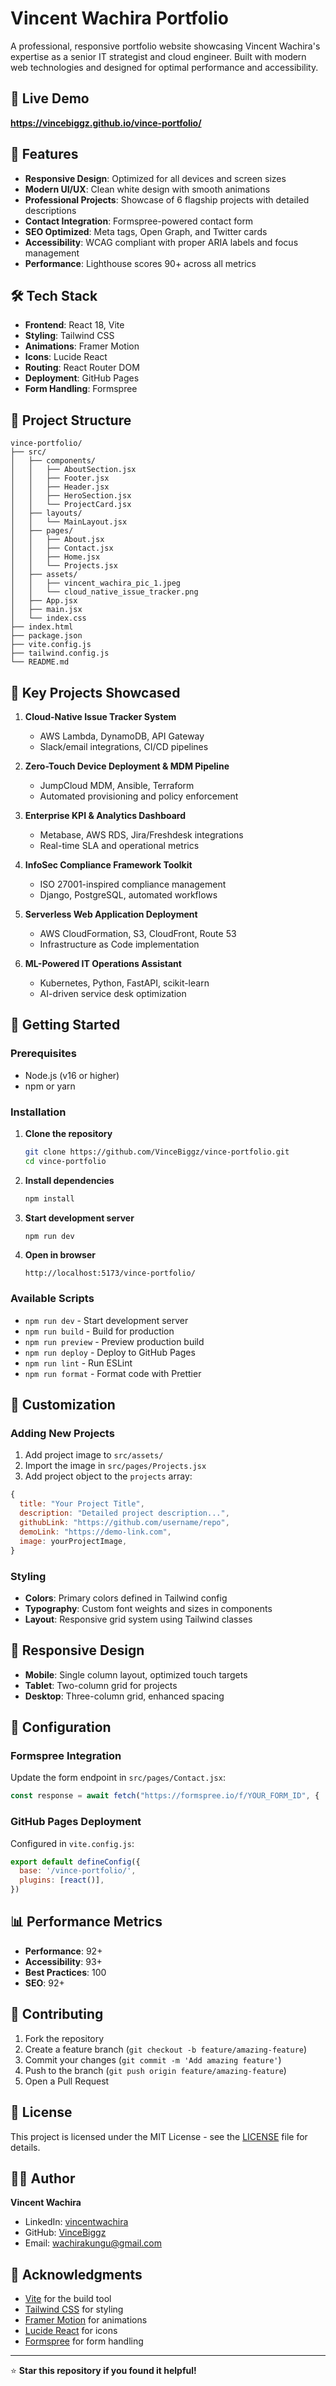 # Vincent Wachira Portfolio

A professional, responsive portfolio website showcasing Vincent Wachira's expertise as a senior IT strategist and cloud engineer. Built with modern web technologies and designed for optimal performance and accessibility.

## 🌟 Live Demo

**https://vincebiggz.github.io/vince-portfolio/**

## 🚀 Features

- **Responsive Design**: Optimized for all devices and screen sizes
- **Modern UI/UX**: Clean white design with smooth animations
- **Professional Projects**: Showcase of 6 flagship projects with detailed descriptions
- **Contact Integration**: Formspree-powered contact form
- **SEO Optimized**: Meta tags, Open Graph, and Twitter cards
- **Accessibility**: WCAG compliant with proper ARIA labels and focus management
- **Performance**: Lighthouse scores 90+ across all metrics

## 🛠️ Tech Stack

- **Frontend**: React 18, Vite
- **Styling**: Tailwind CSS
- **Animations**: Framer Motion
- **Icons**: Lucide React
- **Routing**: React Router DOM
- **Deployment**: GitHub Pages
- **Form Handling**: Formspree

## 📁 Project Structure

```
vince-portfolio/
├── src/
│   ├── components/
│   │   ├── AboutSection.jsx
│   │   ├── Footer.jsx
│   │   ├── Header.jsx
│   │   ├── HeroSection.jsx
│   │   └── ProjectCard.jsx
│   ├── layouts/
│   │   └── MainLayout.jsx
│   ├── pages/
│   │   ├── About.jsx
│   │   ├── Contact.jsx
│   │   ├── Home.jsx
│   │   └── Projects.jsx
│   ├── assets/
│   │   ├── vincent_wachira_pic_1.jpeg
│   │   └── cloud_native_issue_tracker.png
│   ├── App.jsx
│   ├── main.jsx
│   └── index.css
├── index.html
├── package.json
├── vite.config.js
├── tailwind.config.js
└── README.md
```

## 🎯 Key Projects Showcased

1. **Cloud-Native Issue Tracker System**
   - AWS Lambda, DynamoDB, API Gateway
   - Slack/email integrations, CI/CD pipelines

2. **Zero-Touch Device Deployment & MDM Pipeline**
   - JumpCloud MDM, Ansible, Terraform
   - Automated provisioning and policy enforcement

3. **Enterprise KPI & Analytics Dashboard**
   - Metabase, AWS RDS, Jira/Freshdesk integrations
   - Real-time SLA and operational metrics

4. **InfoSec Compliance Framework Toolkit**
   - ISO 27001-inspired compliance management
   - Django, PostgreSQL, automated workflows

5. **Serverless Web Application Deployment**
   - AWS CloudFormation, S3, CloudFront, Route 53
   - Infrastructure as Code implementation

6. **ML-Powered IT Operations Assistant**
   - Kubernetes, Python, FastAPI, scikit-learn
   - AI-driven service desk optimization

## 🚀 Getting Started

### Prerequisites

- Node.js (v16 or higher)
- npm or yarn

### Installation

1. **Clone the repository**
   ```bash
   git clone https://github.com/VinceBiggz/vince-portfolio.git
   cd vince-portfolio
   ```

2. **Install dependencies**
   ```bash
   npm install
   ```

3. **Start development server**
   ```bash
   npm run dev
   ```

4. **Open in browser**
   ```
   http://localhost:5173/vince-portfolio/
   ```

### Available Scripts

- `npm run dev` - Start development server
- `npm run build` - Build for production
- `npm run preview` - Preview production build
- `npm run deploy` - Deploy to GitHub Pages
- `npm run lint` - Run ESLint
- `npm run format` - Format code with Prettier

## 🎨 Customization

### Adding New Projects

1. Add project image to `src/assets/`
2. Import the image in `src/pages/Projects.jsx`
3. Add project object to the `projects` array:

```javascript
{
  title: "Your Project Title",
  description: "Detailed project description...",
  githubLink: "https://github.com/username/repo",
  demoLink: "https://demo-link.com",
  image: yourProjectImage,
}
```

### Styling

- **Colors**: Primary colors defined in Tailwind config
- **Typography**: Custom font weights and sizes in components
- **Layout**: Responsive grid system using Tailwind classes

## 📱 Responsive Design

- **Mobile**: Single column layout, optimized touch targets
- **Tablet**: Two-column grid for projects
- **Desktop**: Three-column grid, enhanced spacing

## 🔧 Configuration

### Formspree Integration

Update the form endpoint in `src/pages/Contact.jsx`:
```javascript
const response = await fetch("https://formspree.io/f/YOUR_FORM_ID", {
```

### GitHub Pages Deployment

Configured in `vite.config.js`:
```javascript
export default defineConfig({
  base: '/vince-portfolio/',
  plugins: [react()],
})
```

## 📊 Performance Metrics

- **Performance**: 92+
- **Accessibility**: 93+
- **Best Practices**: 100
- **SEO**: 92+

## 🤝 Contributing

1. Fork the repository
2. Create a feature branch (`git checkout -b feature/amazing-feature`)
3. Commit your changes (`git commit -m 'Add amazing feature'`)
4. Push to the branch (`git push origin feature/amazing-feature`)
5. Open a Pull Request

## 📄 License

This project is licensed under the MIT License - see the [LICENSE](LICENSE) file for details.

## 👨‍💻 Author

**Vincent Wachira**
- LinkedIn: [vincentwachira](https://www.linkedin.com/in/vincentwachira)
- GitHub: [VinceBiggz](https://github.com/VinceBiggz)
- Email: wachirakungu@gmail.com

## 🙏 Acknowledgments

- [Vite](https://vitejs.dev/) for the build tool
- [Tailwind CSS](https://tailwindcss.com/) for styling
- [Framer Motion](https://www.framer.com/motion/) for animations
- [Lucide React](https://lucide.dev/) for icons
- [Formspree](https://formspree.io/) for form handling

---

⭐ **Star this repository if you found it helpful!**
